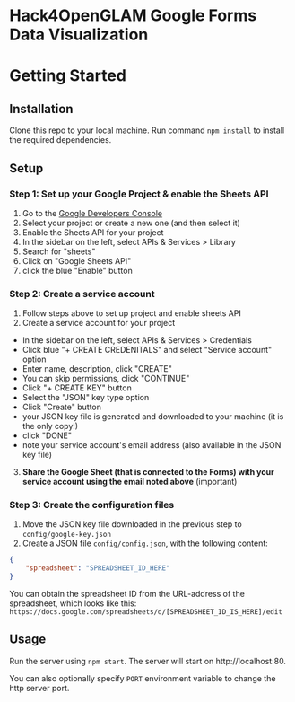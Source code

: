 # Hack4OpenGLAM Google Forms Data Visualization

# Getting Started

## Installation
Clone this repo to your local machine. Run command `npm install` to install the required dependencies.

## Setup
### Step 1: Set up your Google Project & enable the Sheets API

1. Go to the [Google Developers Console](https://console.developers.google.com/)
2. Select your project or create a new one (and then select it)
3. Enable the Sheets API for your project
4. In the sidebar on the left, select APIs & Services > Library
5. Search for "sheets"
6. Click on "Google Sheets API"
7. click the blue "Enable" button

### Step 2: Create a service account

1. Follow steps above to set up project and enable sheets API
2. Create a service account for your project
* In the sidebar on the left, select APIs & Services > Credentials
* Click blue "+ CREATE CREDENITALS" and select "Service account" option
* Enter name, description, click "CREATE"
* You can skip permissions, click "CONTINUE"
* Click "+ CREATE KEY" button
* Select the "JSON" key type option
* Click "Create" button
* your JSON key file is generated and downloaded to your machine (it is the only copy!)
* click "DONE"
* note your service account's email address (also available in the JSON key file)
3. **Share the Google Sheet (that is connected to the Forms) with your service account using the email noted above** (important)

### Step 3: Create the configuration files

1. Move the JSON key file downloaded in the previous step to `config/google-key.json`
2. Create a JSON file `config/config.json`, with the following content:
```json
{
    "spreadsheet": "SPREADSHEET_ID_HERE"
}
```
You can obtain the spreadsheet ID from the URL-address of the spreadsheet, which looks like this: `https://docs.google.com/spreadsheets/d/[SPREADSHEET_ID_IS_HERE]/edit`

## Usage

Run the server using `npm start`. The server will start on http://localhost:80.

You can also optionally specify `PORT` environment variable to change the http server port. 
